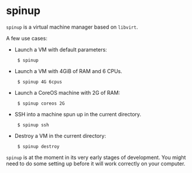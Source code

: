 spinup
======

`spinup` is a virtual machine manager based on `libvirt`.

A few use cases:

 - Launch a VM with default parameters:

        $ spinup

 - Launch a VM with 4GiB of RAM and 6 CPUs.

        $ spinup 4G 6cpus

 - Launch a CoreOS machine with 2G of RAM:

        $ spinup coreos 2G

 - SSH into a machine spun up in the current directory.

        $ spinup ssh

 - Destroy a VM in the current directory:

        $ spinup destroy

`spinup` is at the moment in its very early stages of development. You
might need to do some setting up before it will work correctly on your
computer.
